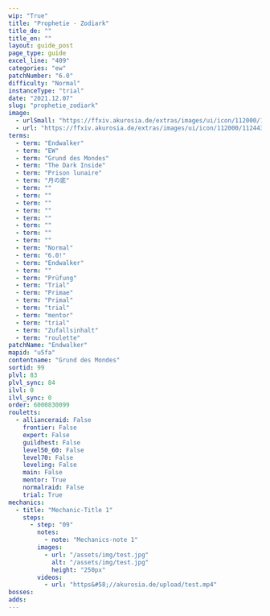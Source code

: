 ```yaml
---
wip: "True"
title: "Prophetie - Zodiark"
title_de: ""
title_en: ""
layout: guide_post
page_type: guide
excel_line: "409"
categories: "ew"
patchNumber: "6.0"
difficulty: "Normal"
instanceType: "trial"
date: "2021.12.07"
slug: "prophetie_zodiark"
image:
  - urlSmall: "https://ffxiv.akurosia.de/extras/images/ui/icon/112000/112443_hr1.png"
  - url: "https://ffxiv.akurosia.de/extras/images/ui/icon/112000/112443_hr1.png"
terms:
  - term: "Endwalker"
  - term: "EW"
  - term: "Grund des Mondes"
  - term: "The Dark Inside"
  - term: "Prison lunaire"
  - term: "月の底"
  - term: ""
  - term: ""
  - term: ""
  - term: ""
  - term: ""
  - term: ""
  - term: ""
  - term: ""
  - term: "Normal"
  - term: "6.0!"
  - term: "Endwalker"
  - term: ""
  - term: "Prüfung"
  - term: "Trial"
  - term: "Primae"
  - term: "Primal"
  - term: "trial"
  - term: "mentor"
  - term: "trial"
  - term: "Zufallsinhalt"
  - term: "roulette"
patchName: "Endwalker"
mapid: "u5fa"
contentname: "Grund des Mondes"
sortid: 99
plvl: 83
plvl_sync: 84
ilvl: 0
ilvl_sync: 0
order: 6000830099
rouletts:
  - allianceraid: False
    frontier: False
    expert: False
    guildhest: False
    level50_60: False
    level70: False
    leveling: False
    main: False
    mentor: True
    normalraid: False
    trial: True
mechanics:
  - title: "Mechanic-Title 1"
    steps:
      - step: "09"
        notes:
          - note: "Mechanics-note 1"
        images:
          - url: "/assets/img/test.jpg"
            alt: "/assets/img/test.jpg"
            height: "250px"
        videos:
          - url: "https&#58;//akurosia.de/upload/test.mp4"
bosses:
adds:
---
```

